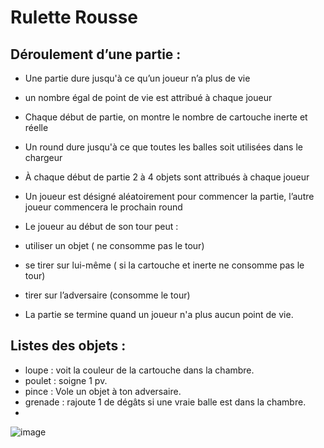 # Rulette Rousse


## Déroulement d’une partie : 


- Une partie dure jusqu'à ce qu’un joueur n’a plus de vie
- un nombre égal de point de vie est attribué à chaque joueur
- Chaque début de partie, on montre le nombre de cartouche inerte et réelle
- Un round dure jusqu'à ce que toutes les balles soit utilisées dans le chargeur
- À chaque début de partie 2 à 4 objets sont attribués à chaque joueur

- Un joueur est désigné aléatoirement pour commencer la partie, l’autre joueur commencera le prochain round
- Le joueur au début de son tour peut : 
- utiliser un objet ( ne consomme pas le tour)
- se tirer sur lui-même ( si la cartouche et inerte ne consomme pas le tour)
- tirer sur l’adversaire (consomme le tour)
- La partie se termine quand un joueur n'a plus aucun point de vie.



## Listes des objets : 

- loupe : voit la couleur de la cartouche dans la chambre. 
- poulet : soigne 1 pv.
- pince : Vole un objet à ton adversaire.
- grenade : rajoute 1 de dégâts si une vraie balle est dans la chambre.
- 
![image](https://github.com/GrimalDev/rulette_rousse/assets/100758364/456ca20c-b2ad-414b-a210-c209ddfa5fe2)

